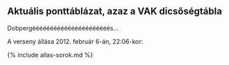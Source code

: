 ## Aktuális ponttáblázat, azaz a VAK dicsőségtábla

Dobpergéééééééééééééééééééééés...

A verseny állása 2012. február 6-án, 22:06-kor:

{% include allas-sorok.md %}
